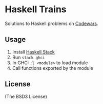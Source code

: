 # Haskell Trains

Solutions to Haskell problems on [Codewars](https://www.codewars.com).

## Usage

1. Install [Haskell Stack](https://docs.haskellstack.org/en/stable/README/)
2. Run `stack ghci`
3. In GHCi `:l <module>` to load module
4. Call functions exported by the module

## License

(The BSD3 License)

